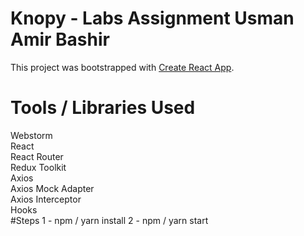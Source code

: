 # Knopy - Labs Assignment Usman Amir Bashir

This project was bootstrapped with [Create React App](https://github.com/facebook/create-react-app).
# Tools / Libraries Used
Webstorm <br>
React <br>
React Router <br>
Redux Toolkit <br>
Axios <br>
Axios Mock Adapter<br>
Axios Interceptor <br>
Hooks <br>
#Steps
1 - npm / yarn install
2 - npm / yarn start
